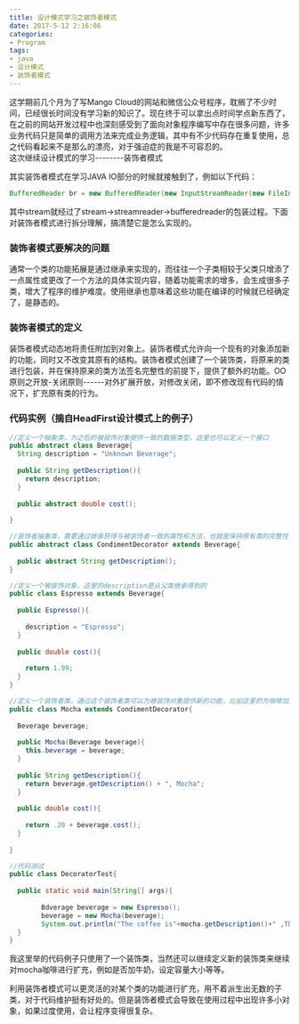 ```yaml
---
title: 设计模式学习之装饰者模式
date: 2017-5-12 2:16:06
categories:
- Program
tags:
- java
- 设计模式
- 装饰者模式
---
```


这学期前几个月为了写Mango Cloud的网站和微信公众号程序，耽搁了不少时间，已经很长时间没有学习新的知识了。现在终于可以拿出点时间学点新东西了，在之前的网站开发过程中也深刻感受到了面向对象程序编写中存在很多问题，许多业务代码只是简单的调用方法来完成业务逻辑，其中有不少代码存在重复使用，总之代码看起来不是那么的漂亮，对于强迫症的我是不可容忍的。  
这次继续设计模式的学习--------装饰者模式  
<!-- more --> 

其实装饰者模式在学习JAVA IO部分的时候就接触到了，例如以下代码：

```java
BufferedReader br = new BufferedReader(new InputStreamReader(new FileInputStream("test.txt")));
```

其中stream就经过了stream->streamreader->bufferedreader的包装过程。下面对装饰者模式进行拆分理解，搞清楚它是怎么实现的。

### 装饰者模式要解决的问题

通常一个类的功能拓展是通过继承来实现的，而往往一个子类相较于父类只增添了一点属性或更改了一个方法的具体实现内容，随着功能需求的增多，会生成很多子类，增大了程序的维护难度。使用继承也意味着这些功能在编译的时候就已经确定了，是静态的。

### 装饰者模式的定义

装饰者模式动态地将责任附加到对象上。装饰者模式允许向一个现有的对象添加新的功能，同时又不改变其原有的结构。装饰者模式创建了一个装饰类，将原来的类进行包装，并在保持原来的类方法签名完整性的前提下，提供了额外的功能。OO原则之开放-关闭原则------对外扩展开放，对修改关闭，即不修改现有代码的情况下，扩充原有类的行为。

### 代码实例（摘自HeadFirst设计模式上的例子）

```java
//定义一个抽象类，为之后的被装饰对象提供一致的数据类型，这里也可以定义一个接口
public abstract class Beverage{
  String description = "Unknown Beverage";
  
  public String getDescription(){
    return description;
  }
  
  public abstract double cost();
  
}
```



```java
//装饰者抽象类，需要通过继承获得与被装饰者一致的属性和方法，也就是保持原有类的完整性
public abstract class CondimentDecorator extends Beverage{
  
  public abstract String getDescription();
}
```

```java
//定义一个被装饰对象，这里的description是从父类继承得到的
public class Espresso extends Beverage{
  
  public Espresso(){
    
    description = "Espresso";
  }
  
  public double cost(){
    
    return 1.99;
  }
}
```

```java
//定义一个装饰者类，通过这个装饰者类可以为被装饰对象提供新的功能，比如这里的为咖啡加上摩卡，并计算新的价格
public class Mocha extends CondimentDecorator{
  
  Beverage beverage;
  
  public Mocha(Beverage beverage){
    this.beverage = beverage;
  }
  
  public String getDescription(){
    return beverage.getDescription() + ", Mocha";
  }
  
  public double cost(){
    
    return .20 + beverage.cost();
  }
  
}
```

```java
//代码测试
public class DecoratorTest{
  
  public static void main(String[] args){
    
    	Bdverage beverage = new Espresso();
    	beverage = new Mocha(beverage);
    	System.out.println("The coffee is"+mocha.getDescription()+" ,The price is "+mocha.cost());
  }
}
```

我这里举的代码例子只使用了一个装饰类，当然还可以继续定义新的装饰类来继续对mocha咖啡进行扩充，例如是否加牛奶，设定容量大小等等。

利用装饰者模式可以更灵活的对某个类的功能进行扩充，用不着派生出无数的子类，对于代码维护挺有好处的。但是装饰者模式会导致在使用过程中出现许多小对象，如果过度使用，会让程序变得很复杂。